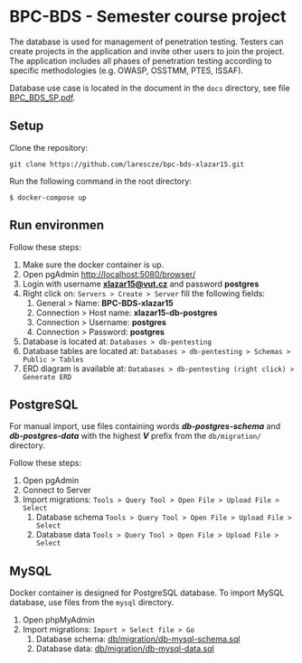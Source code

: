 # BPC-BDS - Semester course project
The database is used for management of penetration testing. Testers can create projects in the application and invite other users to join the project. The application includes all phases of penetration testing according to specific methodologies (e.g. OWASP, OSSTMM, PTES, ISSAF).

Database use case is located in the document in the `docs` directory, see file [BPC_BDS_SP.pdf](docs/BPC_BDS_SP.pdf).

## Setup

Clone the repository: 
```
git clone https://github.com/larescze/bpc-bds-xlazar15.git
```
Run the following command in the root directory:
```shell
$ docker-compose up
```

## Run environmen

Follow these steps:

1. Make sure the docker container is up.
2. Open pgAdmin [http://localhost:5080/browser/](http://localhost:5080/browser/)
3. Login with username **xlazar15@vut.cz** and password **postgres**
4. Right click on: `Servers > Create > Server` fill the following fields:
   1. General > Name: **BPC-BDS-xlazar15**
   2. Connection > Host name: **xlazar15-db-postgres**
   3. Connection > Username: **postgres**
   4. Connection > Password: **postgres**
5. Database is located at: `Databases > db-pentesting`
6. Database tables are located at: `Databases > db-pentesting > Schemas > Public > Tables`
7. ERD diagram is available at: `Databases > db-pentesting (right click) > Generate ERD`

## PostgreSQL

For manual import, use files containing words ***db-postgres-schema*** and ***db-postgres-data*** with the highest ***V*** prefix from the `db/migration/` directory.

Follow these steps:

1. Open pgAdmin
2. Connect to Server
3. Import migrations: `Tools > Query Tool > Open File > Upload File > Select`
   1. Database schema  `Tools > Query Tool > Open File > Upload File > Select`
   2. Database data  `Tools > Query Tool > Open File > Upload File > Select`

## MySQL

Docker container is designed for PostgreSQL database. To import MySQL database, use files from the `mysql` directory.

1. Open phpMyAdmin
2. Import migrations:  `Import > Select file > Go`
   1. Database schema: [db/migration/db-mysql-schema.sql](db/migration/db-mysql-schema.sql)
   2. Database data: [db/migration/db-mysql-data.sql](db/migration/db-mysql-data.sql)